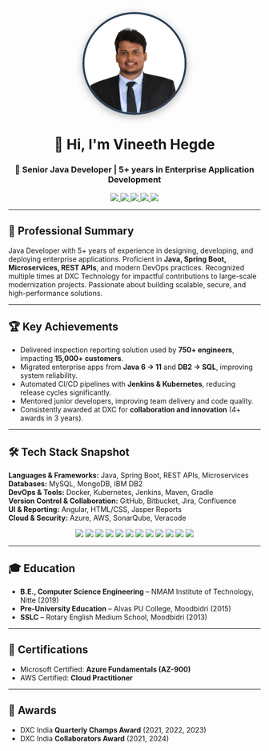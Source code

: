 <p align="center">
  <img src="https://raw.githubusercontent.com/vineeth-hegde/vineeth-hegde.github.io/main/Vineeth-removebg-preview.jpg" 
       alt="Vineeth Hegde" 
       width="200" 
       style="border-radius:50%; border: 4px solid #2e4053; box-shadow: 0px 4px 15px rgba(0,0,0,0.3);">
</p>

<h1 align="center">👋 Hi, I'm Vineeth Hegde</h1>
<h3 align="center">🚀 Senior Java Developer | 5+ years in Enterprise Application Development</h3>

<p align="center">
  <a href="https://www.linkedin.com/in/vineethhegde/">
    <img src="https://img.shields.io/badge/LinkedIn-0077B5?style=for-the-badge&logo=linkedin&logoColor=white"/>
  </a>
  <a href="https://github.com/vineeth-hegde">
    <img src="https://img.shields.io/badge/GitHub-100000?style=for-the-badge&logo=github&logoColor=white"/>
  </a>
  <a href="https://www.facebook.com/vineeth.hegde.75">
    <img src="https://img.shields.io/badge/Facebook-1877F2?style=for-the-badge&logo=facebook&logoColor=white"/>
  </a>
  <a href="https://www.instagram.com/vineeth__hegde/">
    <img src="https://img.shields.io/badge/Instagram-E4405F?style=for-the-badge&logo=instagram&logoColor=white"/>
  </a>
  <a href="https://x.com/vineethhegde68">
    <img src="https://img.shields.io/badge/Twitter-000000?style=for-the-badge&logo=x&logoColor=white"/>
  </a>
</p>

---

## 🌟 Professional Summary  
Java Developer with 5+ years of experience in designing, developing, and deploying enterprise applications. Proficient in **Java, Spring Boot, Microservices, REST APIs**, and modern DevOps practices. Recognized multiple times at DXC Technology for impactful contributions to large-scale modernization projects. Passionate about building scalable, secure, and high-performance solutions.  

---

## 🏆 Key Achievements  
- Delivered inspection reporting solution used by **750+ engineers**, impacting **15,000+ customers**.  
- Migrated enterprise apps from **Java 6 → 11** and **DB2 → SQL**, improving system reliability.  
- Automated CI/CD pipelines with **Jenkins & Kubernetes**, reducing release cycles significantly.  
- Mentored junior developers, improving team delivery and code quality.  
- Consistently awarded at DXC for **collaboration and innovation** (4+ awards in 3 years).  

---

## 🛠 Tech Stack Snapshot  

**Languages & Frameworks:** Java, Spring Boot, REST APIs, Microservices  
**Databases:** MySQL, MongoDB, IBM DB2  
**DevOps & Tools:** Docker, Kubernetes, Jenkins, Maven, Gradle  
**Version Control & Collaboration:** GitHub, Bitbucket, Jira, Confluence  
**UI & Reporting:** Angular, HTML/CSS, Jasper Reports  
**Cloud & Security:** Azure, AWS, SonarQube, Veracode  

<p align="center">
  <img src="https://img.shields.io/badge/Java-ED8B00?style=for-the-badge&logo=openjdk&logoColor=white"/>
  <img src="https://img.shields.io/badge/Spring_Boot-6DB33F?style=for-the-badge&logo=springboot&logoColor=white"/>
  <img src="https://img.shields.io/badge/Microservices-FF6F00?style=for-the-badge&logo=apache&logoColor=white"/>
  <img src="https://img.shields.io/badge/REST_API-02569B?style=for-the-badge&logo=postman&logoColor=white"/>
  <img src="https://img.shields.io/badge/MySQL-4479A1?style=for-the-badge&logo=mysql&logoColor=white"/>
  <img src="https://img.shields.io/badge/MongoDB-47A248?style=for-the-badge&logo=mongodb&logoColor=white"/>
  <img src="https://img.shields.io/badge/IBM_DB2-054ADA?style=for-the-badge&logo=ibm&logoColor=white"/>
  <img src="https://img.shields.io/badge/Docker-2496ED?style=for-the-badge&logo=docker&logoColor=white"/>
  <img src="https://img.shields.io/badge/Kubernetes-326CE5?style=for-the-badge&logo=kubernetes&logoColor=white"/>
  <img src="https://img.shields.io/badge/Jenkins-D24939?style=for-the-badge&logo=jenkins&logoColor=white"/>
  <img src="https://img.shields.io/badge/Azure-0078D4?style=for-the-badge&logo=microsoftazure&logoColor=white"/>
  <img src="https://img.shields.io/badge/AWS-232F3E?style=for-the-badge&logo=amazonaws&logoColor=white"/>
</p>  

---

## 🎓 Education  
- **B.E., Computer Science Engineering** – NMAM Institute of Technology, Nitte (2019)  
- **Pre-University Education** – Alvas PU College, Moodbidri (2015)  
- **SSLC** – Rotary English Medium School, Moodbidri (2013)  

---

## 📜 Certifications  
- Microsoft Certified: **Azure Fundamentals (AZ-900)**  
- AWS Certified: **Cloud Practitioner**  

---

## 🏅 Awards  
- DXC India **Quarterly Champs Award** (2021, 2022, 2023)  
- DXC India **Collaborators Award** (2021, 2024)  
